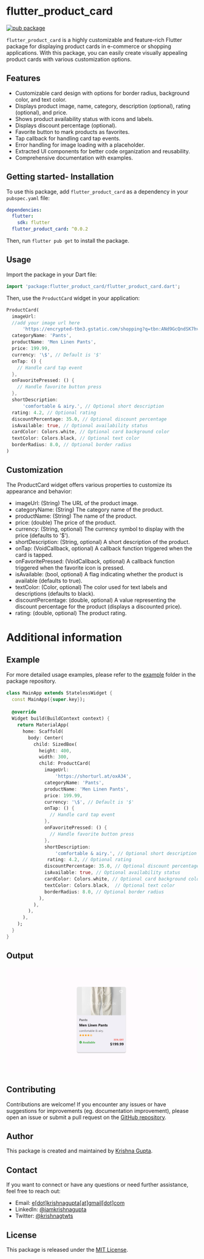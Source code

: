 # flutter_product_card

[![pub package](https://img.shields.io/pub/v/flutter_product_card.svg)](https://pub.dev/packages/flutter_product_card)

`flutter_product_card` is a highly customizable and feature-rich Flutter package for displaying product cards in e-commerce or shopping applications. With this package, you can easily create visually appealing product cards with various customization options.

## Features

- Customizable card design with options for border radius, background color, and text color.
- Displays product image, name, category, description (optional), rating (optional), and price.
- Shows product availability status with icons and labels.
- Displays discount percentage (optional).
- Favorite button to mark products as favorites.
- Tap callback for handling card tap events.
- Error handling for image loading with a placeholder.
- Extracted UI components for better code organization and reusability.
- Comprehensive documentation with examples.

## Getting started- Installation

To use this package, add `flutter_product_card` as a dependency in your `pubspec.yaml` file:

```yaml
dependencies:
  flutter:
    sdk: flutter
  flutter_product_card: ^0.0.2
```

Then, run `flutter pub get` to install the package.

## Usage

Import the package in your Dart file:

```dart
import 'package:flutter_product_card/flutter_product_card.dart';
```

Then, use the `ProductCard` widget in your application:

```dart
ProductCard(
  imageUrl:
  //add your image url here
      'https://encrypted-tbn3.gstatic.com/shopping?q=tbn:ANd9GcQndSK7hvssofrM2uzv75NxVjrkAwH3RwyqWcBesUsmq1ipmkuljRr6x_SRbCKaBXvjTR9CKfAaEFtmUFw-69o52wgVMgk2hp8KDYr4FvKtQ8ZfKewgOW4gDQ&usqp=CAE4',
  categoryName: 'Pants',
  productName: 'Men Linen Pants',
  price: 199.99,
  currency: '\$', // Default is '$'
  onTap: () {
    // Handle card tap event
  },
  onFavoritePressed: () {
    // Handle favorite button press
  },
  shortDescription:
      'comfortable & airy.', // Optional short description
  rating: 4.2, // Optional rating
  discountPercentage: 35.0, // Optional discount percentage
  isAvailable: true, // Optional availability status
  cardColor: Colors.white, // Optional card background color
  textColor: Colors.black, // Optional text color
  borderRadius: 8.0, // Optional border radius
)
```

## Customization

The ProductCard widget offers various properties to customize its appearance and behavior:

- imageUrl: (String) The URL of the product image.
- categoryName: (String) The category name of the product.
- productName: (String) The name of the product.
- price: (double) The price of the product.
- currency: (String, optional) The currency symbol to display with the price (defaults to '$').
- shortDescription: (String, optional) A short description of the product.
- onTap: (VoidCallback, optional) A callback function triggered when the card is tapped.
- onFavoritePressed: (VoidCallback, optional) A callback function triggered when the favorite icon is pressed.
- isAvailable: (bool, optional) A flag indicating whether the product is available (defaults to true).
- textColor: (Color, optional) The color used for text labels and descriptions (defaults to black).
- discountPercentage: (double, optional) A value representing the discount percentage for the product (displays a discounted price).
- rating: (double, optional) The product rating.


# Additional information

## Example

For more detailed usage examples, please refer to the [example](https://github.com/iamkrishnagupta/flutter_product_card/tree/main/example) folder in the package repository.

```dart
class MainApp extends StatelessWidget {
  const MainApp({super.key});

  @override
  Widget build(BuildContext context) {
    return MaterialApp(
      home: Scaffold(
        body: Center(
          child: SizedBox(
            height: 400,
            width: 300,
            child: ProductCard(
              imageUrl:
                  'https://shorturl.at/oxA34',
              categoryName: 'Pants',
              productName: 'Men Linen Pants',
              price: 199.99,
              currency: '\$', // Default is '$'
              onTap: () {
                // Handle card tap event
              },
              onFavoritePressed: () {
                // Handle favorite button press
              },
              shortDescription:
                  'comfortable & airy.', // Optional short description
               rating: 4.2, // Optional rating
              discountPercentage: 35.0, // Optional discount percentage
              isAvailable: true, // Optional availability status
              cardColor: Colors.white, // Optional card background color
              textColor: Colors.black,  // Optional text color
              borderRadius: 8.0, // Optional border radius
            ),
          ),
        ),
      ),
    );
  }
}
```
## Output

</td>
<td><img src="https://github.com/iamkrishnagupta/flutter_product_card/blob/main/example_productcard.png?raw=true" alt="Example Product Card Image">
</td>
</tr>
</table>

## Contributing

Contributions are welcome! If you encounter any issues or have suggestions for improvements (eg. documentation improvement), please open an issue or submit a pull request on the [GitHub repository](https://github.com/iamkrishnagupta/flutter_product_card).

## Author

This package is created and maintained by [Krishna Gupta](https://www.linkedin.com/in/iamkrishnagupta).

## Contact

If you want to connect or have any questions or need further assistance, feel free to reach out:

- Email: [e[dot]krishnagupta[at]gmail[dot]com](mailto:e.krishnagupta@gmail.com)
- LinkedIn: [@iamkrishnagupta](https://www.linkedin.com/in/iamkrishnagupta)
- Twitter: [@krishnagtwts](https://twitter.com/krishnagtwts)

## License

This package is released under the [MIT License](https://opensource.org/licenses/MIT).
